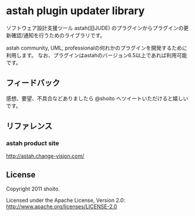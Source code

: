 astah plugin updater library
============================
ソフトウェア設計支援ツール astah(旧JUDE) のプラグインからプラグインの更新確認/通知を行うためのライブラリです。

astah community, UML, professionalの何れかのプラグインを開発するために利用します。
なお、プラグインはastahのバージョン6.5以上であれば利用可能です。

フィードバック
---
感想、要望、不具合などありましたら @shoito へツイートいただけると嬉しいです。

リファレンス
---

### astah product site
http://astah.change-vision.com/

License
---
Copyright 2011 shoito.

Licensed under the Apache License, Version 2.0: http://www.apache.org/licenses/LICENSE-2.0